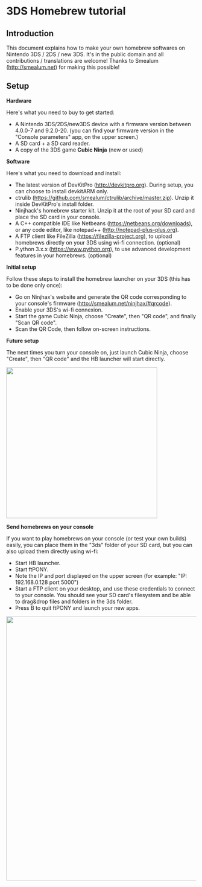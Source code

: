 3DS Homebrew tutorial
=====================

Introduction
------------

This document explains how to make your own homebrew softwares on  Nintendo 3DS / 2DS / new 3DS.
It's in the public domain and all contributions / translations are welcome!
Thanks to Smealum (http://smealum.net) for making this possible!

Setup
-----

**Hardware**

Here's what you need to buy to get started:
- A Nintendo 3DS/2DS/new3DS device with a firmware version between 4.0.0-7 and 9.2.0-20. (you can find your firmware version in the "Console parameters" app, on the upper screen.)
- A SD card + a SD card reader.
- A copy of the 3DS game **Cubic Ninja** (new or used)

**Software**

Here's what you need to download and install:
- The latest version of DevKitPro (http://devkitpro.org). During setup, you can choose to install devkitARM only.
- ctrulib (https://github.com/smealum/ctrulib/archive/master.zip). Unzip it inside DevKitPro's install folder.
- Ninjhack's homebrew starter kit. Unzip it at the root of your SD card and place the SD card in your console.
- A C++ compatible IDE like Netbeans (https://netbeans.org/downloads), or any code editor, like notepad++ (http://notepad-plus-plus.org).
- A FTP client like FileZilla (https://filezilla-project.org), to upload homebrews directly on your 3DS using wi-fi connection. (optional)
- P.ython 3.x.x (https://www.python.org), to use advanced development features in your homebrews. (optional)

**Initial setup**

Follow these steps to install the homebrew launcher on your 3DS (this has to be done only once):
- Go on Ninjhax's website and generate the QR code corresponding to your console's firmware (http://smealum.net/ninjhax/#qrcode).
- Enable your 3DS's wi-fi connexion.
- Start the game Cubic Ninja, choose "Create", then "QR code", and finally "Scan QR code". 
- Scan the QR Code, then follow on-screen instructions.

**Future setup**

The next times you turn your console on, just launch Cubic Ninja, choose "Create", then "QR code" and the HB launcher will start directly.

<img src="http://img.ctrlv.in/img/14/11/22/54709c512ae72.png" width=400>

**Send homebrews on your console**

If you want to play homebrews on your console (or test your own builds) easily, you can place them in the "3ds" folder of your SD card, but you can also upload them directly using wi-fi:
- Start HB launcher.
- Start ftPONY.
- Note the IP and port displayed on the upper screen (for example: "IP: 192.168.0.128 port 5000")
- Start a FTP client on your desktop, and use these credentials to connect to your console. You should see your SD card's filesystem and be able to drag&drop files and folders in the 3ds folder.
- Press B to quit ftPONY and launch your new apps.

<img src="http://img.ctrlv.in/img/14/11/22/54709afe2f047.png" width=700>



